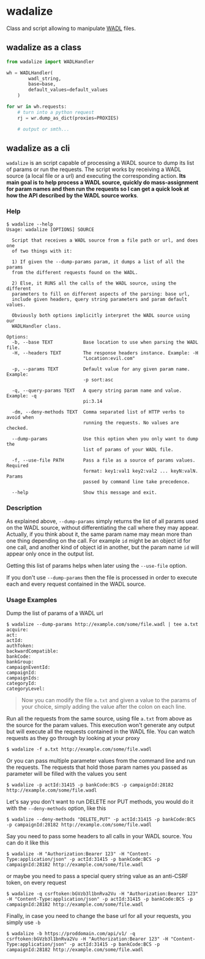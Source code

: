 # wadalize

Class and script allowing to manipulate [WADL](https://es.wikipedia.org/wiki/Web_Application_Description_Language) files.

## wadalize as a class

```python
from wadalize import WADLHandler

wh = WADLHandler(
        wadl_string,
        base=base,
        default_values=default_values
    )

for wr in wh.requests:
    # turn into a python request
    rj = wr.dump_as_dict(proxies=PROXIES)

    # output or smth...
```

## wadalize as a cli

`wadalize` is an script capable of processing a WADL source to dump its list of params or run the requests. The script works
by receiving a WADL source (a local file or a url) and executing the corresponding action. **Its main goal is
to help process a WADL source, quickly do mass-assignment for param names and then run the requests so I can
get a quick look at how the API described by the WADL source works**.

### Help

```console
$ wadalize --help
Usage: wadalize [OPTIONS] SOURCE

  Script that receives a WADL source from a file path or url, and does one
  of two things with it:

  1) If given the --dump-params param, it dumps a list of all the params
  from the different requests found on the WADL.

  2) Else, it RUNS all the calls of the WADL source, using the different
  parameters to fill on different aspects of the parsing: base url,
  include given headers, query string parameters and param default values.

  Obviously both options implicitly interpret the WADL source using our
  WADLHandler class.

Options:
  -b, --base TEXT           Base location to use when parsing the WADL file.
  -H, --headers TEXT        The response headers instance. Example: -H
                            "Location:evil.com"

  -p, --params TEXT         Default value for any given param name. Example:
                            -p sort:asc

  -q, --query-params TEXT   A query string param name and value. Example: -q
                            pi:3.14

  -dm, --deny-methods TEXT  Comma separated list of HTTP verbs to avoid when
                            running the requests. No values are checked.

  --dump-params             Use this option when you only want to dump the
                            list of params of your WADL file.

  -f, --use-file PATH       Pass a file as a source of params values. Required
                            format: key1:val1 key2:val2 ... keyN:valN. Params
                            passed by command line take precedence.

  --help                    Show this message and exit.
```

### Description

As explained above, `--dump-params` simply returns the list of all params used on the WADL source, without
differentiating the call where they may appear. Actually, if you think about it, the same param name may mean
more than one thing depending on the call. For example `id` might be an object id for one call, and another kind
of object id in another, but the param name `id` will appear only once in the output list.

Getting this list of params helps when later using the `--use-file` option.

If you don't use `--dump-params` then the file is processed in order to execute each and every request contained
in the WADL source.

### Usage Examples

Dump the list of params of a WADL url

```console
$ wadalize --dump-params http://example.com/some/file.wadl | tee a.txt
acquire:
act:
actId:
authToken:
backwardCompatible:
bankCode:
bankGroup:
campaignEventId:
campaignId:
campaignIds:
categoryId:
categoryLevel:
```

> Now you can modify the file `a.txt` and given a value to the params of your choice, simply adding the value after the colon on each line.

Run all the requests from the same source, using file `a.txt` from above as the source for the param values. This execution
won't generate any output but will execute all the requests contained in the WADL file. You can watch requests
as they go through by looking at your proxy

```console
$ wadalize -f a.txt http://example.com/some/file.wadl
```

Or you can pass multiple parameter values from the command line and run the requests. The requests that hold those param names you passed as parameter will be filled with the values you sent

```console
$ wadalize -p actId:31415 -p bankCode:BCS -p campaignId:28182 http://example.com/some/file.wadl
```

Let's say you don't want to run DELETE nor PUT methods, you would do it with the `--deny-methods` option, like this

```console
$ wadalize --deny-methods "DELETE,PUT" -p actId:31415 -p bankCode:BCS -p campaignId:28182 http://example.com/some/file.wadl
```

Say you need to pass some headers to all calls in your WADL source. You can do it like this

```console
$ wadalize -H "Authorization:Bearer 123" -H "Content-Type:application/json" -p actId:31415 -p bankCode:BCS -p campaignId:28182 http://example.com/some/file.wadl
```

or maybe you need to pass a special query string value as an anti-CSRF token, on every request

```console
$ wadalize -q csrftoken:bGVzb3l1bnRva2Vu -H "Authorization:Bearer 123" -H "Content-Type:application/json" -p actId:31415 -p bankCode:BCS -p campaignId:28182 http://example.com/some/file.wadl
```

Finally, in case you need to change the base url for all your requests, you simply use `-b`

```console
$ wadalize -b https://proddomain.com/api/v1/ -q csrftoken:bGVzb3l1bnRva2Vu -H "Authorization:Bearer 123" -H "Content-Type:application/json" -p actId:31415 -p bankCode:BCS -p campaignId:28182 http://example.com/some/file.wadl
```
